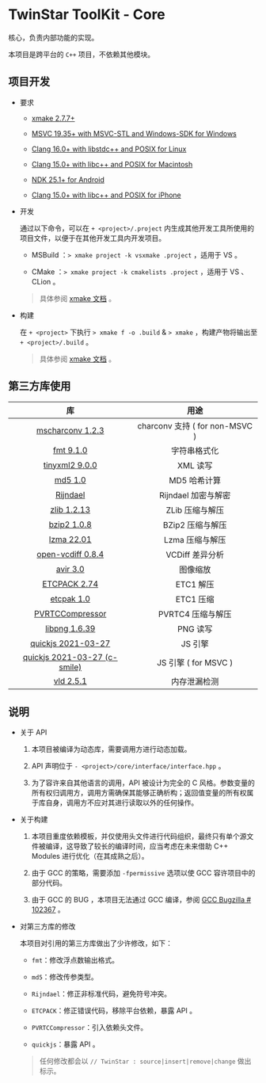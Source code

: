 # TwinStar ToolKit - Core

核心，负责内部功能的实现。

本项目是跨平台的 `C++` 项目，不依赖其他模块。

## 项目开发

* 要求
	
	* [xmake 2.7.7+](https://xmake.io/#/)
	
	* [MSVC 19.35+ with MSVC-STL and Windows-SDK for Windows](https://visualstudio.microsoft.com/downloads/)
	
	* [Clang 16.0+ with libstdc++ and POSIX for Linux](https://llvm.org/)
	
	* [Clang 15.0+ with libc++ and POSIX for Macintosh](https://llvm.org/)
	
	* [NDK 25.1+ for Android](https://developer.android.com/ndk/downloads)
	
	* [Clang 15.0+ with libc++ and POSIX for iPhone](https://llvm.org/)

* 开发
	
	通过以下命令，可以在 `+ <project>/.project` 内生成其他开发工具所使用的项目文件，以便于在其他开发工具内开发项目。
	
	* MSBuild ：`> xmake project -k vsxmake .project` ，适用于 VS 。
	
	* CMake ：`> xmake project -k cmakelists .project` ，适用于 VS 、CLion 。
	
	> 具体参阅 [xmake 文档](https://xmake.io/#/plugin/builtin_plugins?id=generate-ide-project-files) 。

* 构建
	
	在 `+ <project>` 下执行 `> xmake f -o .build` & `> xmake` ，构建产物将输出至 `+ <project>/.build` 。
	
	> 具体参阅 [xmake 文档](https://xmake.io/#/) 。

## 第三方库使用

| 库                                                                   | 用途                           |
|:--------------------------------------------------------------------:|:------------------------------:|
| [mscharconv 1.2.3](https://github.com/iboB/mscharconv)               | charconv 支持 ( for non-MSVC ) |
| [fmt 9.1.0](https://github.com/fmtlib/fmt)                           | 字符串格式化                   |
| [tinyxml2 9.0.0](https://github.com/leethomason/tinyxml2)            | XML 读写                       |
| [md5 1.0](https://github.com/JieweiWei/md5)                          | MD5 哈希计算                   |
| [Rijndael](#)                                                        | Rijndael 加密与解密            |
| [zlib 1.2.13](https://github.com/madler/zlib)                        | ZLib 压缩与解压                |
| [bzip2 1.0.8](https://sourceware.org/bzip2/)                         | BZip2 压缩与解压               |
| [lzma 22.01](https://www.7-zip.org/sdk.html)                         | Lzma 压缩与解压                |
| [open-vcdiff 0.8.4](https://github.com/google/open-vcdiff)           | VCDiff 差异分析                |
| [avir 3.0](https://github.com/avaneev/avir)                          | 图像缩放                       |
| [ETCPACK 2.74](https://github.com/Ericsson/ETCPACK)                  | ETC1 解压                      |
| [etcpak 1.0](https://github.com/wolfpld/etcpak)                      | ETC1 压缩                      |
| [PVRTCCompressor](https://github.com/brenwill/PVRTCCompressor)       | PVRTC4 压缩与解压              |
| [libpng 1.6.39](http://www.libpng.org/pub/png/libpng.html)           | PNG 读写                       |
| [quickjs 2021-03-27](https://github.com/bellard/quickjs)             | JS 引擎                        |
| [quickjs 2021-03-27 (c-smile)](https://github.com/c-smile/quickjspp) | JS 引擎 ( for MSVC )           |
| [vld 2.5.1](https://github.com/KindDragon/vld)                       | 内存泄漏检测                   |

## 说明

* 关于 API
	
	1. 本项目被编译为动态库，需要调用方进行动态加载。
	
	2. API 声明位于 `- <project>/core/interface/interface.hpp` 。
	
	3. 为了容许来自其他语言的调用，API 被设计为完全的 C 风格。参数变量的所有权归调用方，调用方需确保其能够正确析构；返回值变量的所有权属于库自身，调用方不应对其进行读取以外的任何操作。

* 关于构建
	
	1. 本项目重度依赖模板，并仅使用头文件进行代码组织，最终只有单个源文件被编译，这导致了较长的编译时间，应当考虑在未来借助 C++ Modules 进行优化（在其成熟之后）。
	
	2. 由于 GCC 的策略，需要添加 `-fpermissive` 选项以使 GCC 容许项目中的部分代码。
	
	3. 由于 GCC 的 BUG ，本项目无法通过 GCC 编译，参阅 [GCC Bugzilla # 102367](https://gcc.gnu.org/bugzilla/show_bug.cgi?id=102367) 。

* 对第三方库的修改
	
	本项目对引用的第三方库做出了少许修改，如下：
	
	* `fmt`：修改浮点数输出格式。
	
	* `md5`：修改传参类型。
	
	* `Rijndael`：修正非标准代码，避免符号冲突。
	
	* `ETCPACK`：修正错误代码，移除平台依赖，暴露 API 。
	
	* `PVRTCCompressor`：引入依赖头文件。
	
	* `quickjs`：暴露 API 。
	
	> 任何修改都会以 `// TwinStar : source|insert|remove|change` 做出标示。
